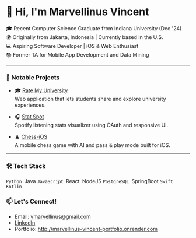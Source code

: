 # 👋 Hi, I'm Marvellinus Vincent

🎓 Recent Computer Science Graduate from Indiana University (Dec '24)  
🌍 Originally from Jakarta, Indonesia | Currently based in the U.S.  
💻 Aspiring Software Developer | iOS & Web Enthusiast  
📚 Former TA for Mobile App Development and Data Mining

---

### 💼 Notable Projects
- 🎓 [Rate My University](http://ratemyuniversity.io)  
  Web application that lets students share and explore university experiences.

- 🎧 [Stat Spot](https://github.com/MarvellinusVincent/StatTrack)  
  Spotify listening stats visualizer using OAuth and responsive UI.

- ♟️ [Chess-iOS](https://github.com/MarvellinusVincent/Chess-iOS)  
  A mobile chess game with AI and pass & play mode built for iOS.
  
---

### 🛠 Tech Stack
`Python `Java `JavaScript `React` `NodeJS `PostgreSQL `SpringBoot `Swift` `Kotlin` 

### 📫 Let's Connect!
- Email: vmarvellinus@gmail.com  
- [LinkedIn](https://www.linkedin.com/in/marvellinusvincent/)  
- Portfolio: http://marvellinus-vincent-portfolio.onrender.com
